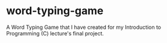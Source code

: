 # word-typing-game
A Word Typing Game that I have created for my Introduction to Programming (C) lecture's final project.
